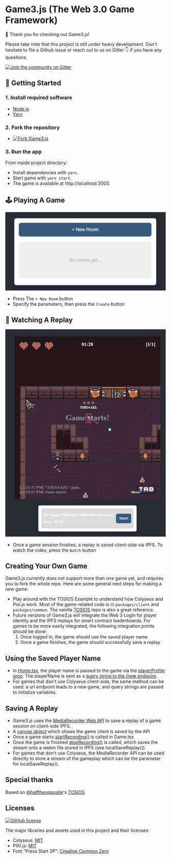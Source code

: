 # Game3.js (The Web 3.0 Game Framework)

👋 Thank you for checking out Game3.js! 

Please take note that this project is still under heavy development. 
Don't hesitate to file a Github issue or reach out to us on Gitter 👇 if you have any questions. 

 

[![Join the community on Gitter](https://img.shields.io/gitter/room/alto-io/game3-js?style=for-the-badge)](https://gitter.im/game3-js/community)

## 🚀 Getting Started

### 1. Install required software

 * [Node.js](https://nodejs.org/en/download/)
 * [Yarn](https://yarnpkg.com/getting-started/install)

### 2. Fork the repository

* [![Fork Game3.js](https://img.shields.io/github/forks/alto-io/game3.js.svg?style=social&label=Fork%20Game3.js&maxAge=2592000)](https://GitHub.com/alto-io/game3.js/fork)

### 3. Run the app

From inside project directory:
* Install dependencies with `yarn`.
* Start game with `yarn start`.
* The game is available at http://localhost:3000.

## 🕹 Playing A Game

 ![New Room Button](images/newroom.png?raw=true "New Room Button")

 * Press The `+ New Room` button
 * Specify the parameters, then press the `Create` button

## 📼 Watching A Replay

 ![Watch Replay](images/watchreplay.png?raw=true "Watch Replay")

 * Once a game session finishes, a replay is saved client-side via IPFS. To watch the video, press the `Watch` button

## Creating Your Own Game

Game3.js currently does not support more than one game yet, and requires you to fork the whole repo. Here are some general next steps for making a new game: 

  * Play around with the TOSIOS Example to understand how Colyseus and Pixi.js work. Most of the game-related code is in `packages/client` and `packages/common`. The vanilla [TOSIOS](https://github.com/halftheopposite/tosios) repo is also a great reference.
  * Future versions of Game3.js will integrate the Web 3 Login for player identity and the IPFS replays for smart contract leaderboards. For games to be more easily integrated, the following integration points should be done:
	  1. Once logged in, the game should use the saved player name
	  2. Once a game finishes, the game should successfully save a replay

## Using the Saved Player Name
* In [Home.tsx](packages/client/src/scenes/Home.tsx#L195), the player name is passed to the game via the [playerProfile prop](packages/client/src/scenes/Home.tsx#L46). The playerName is sent as a [query string to the /new endpoint](packages/client/src/scenes/Home.tsx#L205).
* For games that don't use Colyseus client-side, the same method can be used: a url endpoint leads to a new game, and query strings are passed to initialize variables.

## Saving A Replay
* Game3.js uses the [MediaRecorder Web API](https://developer.mozilla.org/en-US/docs/Web/API/MediaRecorder) to save a replay of a game session on client-side IPFS.
* A [canvas object](packages/client/src/scenes/Game.tsx#L81-L84) which shows the game client is saved by the API
* Once a game starts [startRecording()](packages/client/src/scenes/Game.tsx#L304-L344) is called in Game.tsx
* Once the game is finished [stopRecording()](packages/client/src/scenes/Game.tsx#L346-L374) is called, which saves the stream onto a webm file stored in IPFS (see localSaveReplay()).
* For games that don't use Colyseus, the MediaRecorder API can be used directly to store a stream of the gameplay which can be the parameter for localSaveReplay().

## Special thanks

Based on [@halftheopposite](https://github.com/halftheopposite)'s [TOSIOS](https://github.com/halftheopposite/tosios).

## Licenses

[![GitHub license](https://img.shields.io/badge/license-MIT-blue.svg?style=for-the-badge)](https://github.com/alto-io/game3.js/blob/master/LICENSE)

The major libraries and assets used in this project and their licenses:

* Colyseus: [MIT](https://github.com/colyseus/colyseus/blob/master/LICENSE)
* PIXI.js: [MIT](https://github.com/pixijs/pixi.js/blob/dev/LICENSE)
* Font "Press Start 2P": [Creative Common Zero](http://www.zone38.net/font/)
